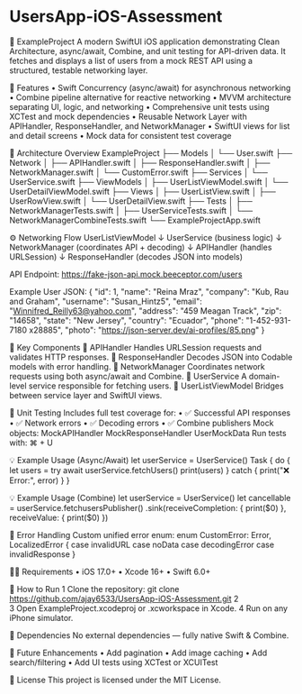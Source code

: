 # UsersApp-iOS-Assessment

📱 ExampleProject
A modern SwiftUI iOS application demonstrating Clean Architecture, async/await, Combine, and unit testing for API-driven data. It fetches and displays a list of users from a mock REST API using a structured, testable networking layer.

🚀 Features
	•	Swift Concurrency (async/await) for asynchronous networking
	•	Combine pipeline alternative for reactive networking
	•	MVVM architecture separating UI, logic, and networking
	•	Comprehensive unit tests using XCTest and mock dependencies
	•	Reusable Network Layer with APIHandler, ResponseHandler, and NetworkManager
	•	SwiftUI views for list and detail screens
	•	Mock data for consistent test coverage

🧱 Architecture Overview
ExampleProject
├── Models
│   └── User.swift
├── Network
│   ├── APIHandler.swift
│   ├── ResponseHandler.swift
│   ├── NetworkManager.swift
│   └── CustomError.swift
├── Services
│   └── UserService.swift
├── ViewModels
│   ├── UserListViewModel.swift
│   └── UserDetailViewModel.swift
├── Views
│   ├── UserListView.swift
│   ├── UserRowView.swift
│   └── UserDetailView.swift
├── Tests
│   ├── NetworkManagerTests.swift
│   ├── UserServiceTests.swift
│   └── NetworkManagerCombineTests.swift
└── ExampleProjectApp.swift

⚙️ Networking Flow
UserListViewModel
   ↓
UserService (business logic)
   ↓
NetworkManager (coordinates API + decoding)
   ↓
APIHandler (handles URLSession)
   ↓
ResponseHandler (decodes JSON into models)

API Endpoint:
https://fake-json-api.mock.beeceptor.com/users

Example User JSON:
{
  "id": 1,
  "name": "Reina Mraz",
  "company": "Kub, Rau and Graham",
  "username": "Susan_Hintz5",
  "email": "Winnifred_Reilly63@yahoo.com",
  "address": "459 Meagan Track",
  "zip": "14658",
  "state": "New Jersey",
  "country": "Ecuador",
  "phone": "1-452-931-7180 x28885",
  "photo": "https://json-server.dev/ai-profiles/85.png"
}

🧠 Key Components
🧩 APIHandler
Handles URLSession requests and validates HTTP responses.
🧩 ResponseHandler
Decodes JSON into Codable models with error handling.
🧩 NetworkManager
Coordinates network requests using both async/await and Combine.
🧩 UserService
A domain-level service responsible for fetching users.
🧩 UserListViewModel
Bridges between service layer and SwiftUI views.

🧪 Unit Testing
Includes full test coverage for:
	•	✅ Successful API responses
	•	✅ Network errors
	•	✅ Decoding errors
	•	✅ Combine publishers
Mock objects:
MockAPIHandler
MockResponseHandler
UserMockData
Run tests with:
⌘ + U

💡 Example Usage (Async/Await)
let userService = UserService()
Task {
    do {
        let users = try await userService.fetchUsers()
        print(users)
    } catch {
        print("❌ Error:", error)
    }
}

💡 Example Usage (Combine)
let userService = UserService()
let cancellable = userService.fetchusersPublisher()
    .sink(receiveCompletion: { print($0) },
          receiveValue: { print($0) })

🧾 Error Handling
Custom unified error enum:
enum CustomError: Error, LocalizedError {
    case invalidURL
    case noData
    case decodingError
    case invalidResponse
}

🧑‍💻 Requirements
	•	iOS 17.0+
	•	Xcode 16+
	•	Swift 6.0+

🧭 How to Run
	1	Clone the repository: git clone https://github.com/ajay6533/UsersApp-iOS-Assessment.git
	2	
	3	Open ExampleProject.xcodeproj or .xcworkspace in Xcode.
	4	Run on any iPhone simulator.

🧰 Dependencies
No external dependencies — fully native Swift & Combine.

🧩 Future Enhancements
	•	Add pagination
	•	Add image caching
	•	Add search/filtering
	•	Add UI tests using XCTest or XCUITest

📄 License
This project is licensed under the MIT License.

